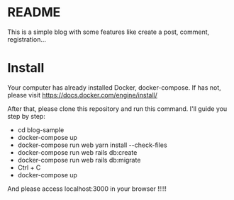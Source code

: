 # README

This is a simple blog with some features like create a post, comment, registration...

# Install

Your computer has already installed Docker, docker-compose. If has not, please visit https://docs.docker.com/engine/install/

After that, please clone this repository and run this command. I'll guide you step by step:

- cd blog-sample
- docker-compose up
- docker-compose run web yarn install --check-files
- docker-compose run web rails db:create
- docker-compose run web rails db:migrate
- Ctrl + C
- docker-compose up

And please access localhost:3000 in your browser !!!!!

<!--       _
          \\.__(.)> (CAP CAP)
            \___)
     ~~~~~~~~~~~~~~~~~~-->
